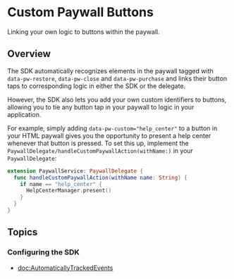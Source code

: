 # Custom Paywall Buttons

Linking your own logic to buttons within the paywall.

## Overview

The SDK automatically recognizes elements in the paywall tagged with `data-pw-restore`, `data-pw-close` and `data-pw-purchase` and links their button taps to corresponding logic in either the SDK or the delegate.

However, the SDK also lets you add your own custom identifiers to buttons, allowing you to tie any button tap in your paywall to logic in your application.

For example, simply adding `data-pw-custom="help_center"` to a button in your HTML paywall gives you the opportunity to present a help center whenever that button is pressed. To set this up, implement the ``PaywallDelegate/handleCustomPaywallAction(withName:)`` in your ``PaywallDelegate``:

```swift
extension PaywallService: PaywallDelegate {
  func handleCustomPaywallAction(withName name: String) {
    if name == "help_center" {
      HelpCenterManager.present()
    }
  }
}
```

## Topics

### Configuring the SDK

- <doc:AutomaticallyTrackedEvents>
